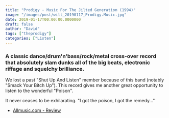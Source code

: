 ```yaml
---
title: "Prodigy - Music For The Jilted Generation (1994)"
image: "/images/post/wilt_20190117_Prodigy.Music.jpg"
date: 2019-01-17T00:00:00.0000000
draft: false
author: "David"
tags: ["theprodigy"]
categories: ["Listen"]
---
```

### A classic dance/drum'n'bass/rock/metal cross-over record that absolutely slam dunks all of the big beats, electronic riffage and squelchy brilliance. 

 We lost a past "Shut Up And Listen" member because of this band (notably "Smack Your Bitch Up"). This record gives me another great opportunity to listen to the wonderful "Poison". 

 It never ceases to be exhilarating. "I got the poison, I got the remedy..."

-  [Allmusic.com - Review](https://www.allmusic.com/album/music-for-the-jilted-generation-mw0000622674)